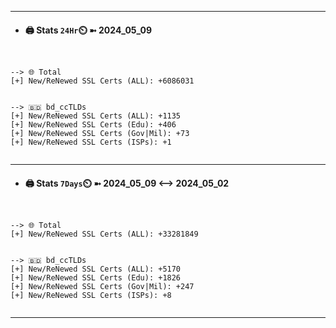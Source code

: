 

---
- #### 🖨️ **Stats** `24Hr`⏲️ ➼ 2024_05_09
```console


--> 🌐 Total
[+] New/ReNewed SSL Certs (ALL): +6086031


--> 🇧🇩 bd_ccTLDs
[+] New/ReNewed SSL Certs (ALL): +1135
[+] New/ReNewed SSL Certs (Edu): +406
[+] New/ReNewed SSL Certs (Gov|Mil): +73
[+] New/ReNewed SSL Certs (ISPs): +1


```

---
- #### 🖨️ **Stats** `7Days`⏲️ ➼ 2024_05_09 <--> 2024_05_02
```console


--> 🌐 Total
[+] New/ReNewed SSL Certs (ALL): +33281849


--> 🇧🇩 bd_ccTLDs
[+] New/ReNewed SSL Certs (ALL): +5170
[+] New/ReNewed SSL Certs (Edu): +1826
[+] New/ReNewed SSL Certs (Gov|Mil): +247
[+] New/ReNewed SSL Certs (ISPs): +8


```

---

